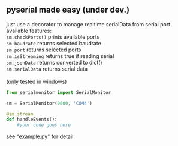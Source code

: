## pyserial made easy (under dev.)<br/>
just use a decorator to manage realtime serialData from serial port.<br/>
available features:<br/>
`sm.checkPorts()` prints available ports<br/>
`sm.baudrate` returns selected baudrate<br/>
`sm.port` returns selected ports<br/>
`sm.isStreaming` returns true if reading serial<br/>
`sm.jsonData` returns converted to dict()<br/>
`sm.serialData` returns serial data<br/>
<br/>
(only tested in windows)
```python
from serialmonitor import SerialMonitor

sm = SerialMonitor(9600, 'COM4')

@sm.stream
def handleEvents():
    #your code goes here
```
see "example.py" for detail.
<br/>